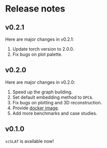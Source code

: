 # Release notes

## v0.2.1
Here are major changes in v0.2.1:

1. Update torch version to 2.0.0.
2. Fix bugs on plot palette.


## v0.2.0
Here are major changes in v0.2.0:

1. Speed up the graph building.
2. Set default embedding method to `DPCA`.
3. Fix bugs on plotting and 3D reconstruction.
4. Provide [docker image](https://hub.docker.com/repository/docker/huhansan666666/slat).
5. Add more benchmarks and case studies.


## v0.1.0
`scSLAT` is available now!
